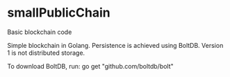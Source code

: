 # smallPublicChain
Basic blockchain code

Simple blockchain in Golang. Persistence is achieved using BoltDB. Version 1 is not distributed storage.

To download BoltDB, run: go get "github.com/boltdb/bolt"